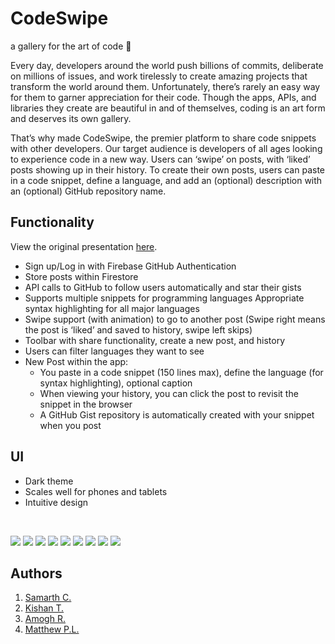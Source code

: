 # CodeSwipe
a gallery for the art of code 💞

Every day, developers around the world push billions of commits, deliberate on millions of issues, and work tirelessly to create amazing projects that transform the world around them. Unfortunately, there’s rarely an easy way for them to garner appreciation for their code. Though the apps, APIs, and libraries they create are beautiful in and of themselves, coding is an art form and deserves its own gallery.

That’s why made CodeSwipe, the premier platform to share code snippets with other developers. Our target audience is developers of all ages looking to experience code in a new way. Users can ‘swipe’ on posts, with ‘liked’ posts showing up in their history. To create their own posts, users can paste in a code snippet, define a language, and add an (optional) description with an (optional) GitHub repository name.

## Functionality
View the original presentation [here](https://docs.google.com/presentation/d/1hbRp2vDYWBegtlSsMT9lSRWWYzY8sU5DWmXpRK2TjsQ/edit?usp=sharing).
- Sign up/Log in with Firebase GitHub Authentication
- Store posts within Firestore
- API calls to GitHub to follow users automatically and star their gists
- Supports multiple snippets for programming languages Appropriate syntax highlighting for all major languages
- Swipe support (with animation) to go to another post (Swipe right means the post is ‘liked’ and saved to history, swipe left skips)
- Toolbar with share functionality, create a new post, and history
- Users can filter languages they want to see
- New Post within the app:
    - You paste in a code snippet (150 lines max), define the language (for syntax highlighting), optional caption
    - When viewing your history, you can click the post to revisit the snippet in the browser
    - A GitHub Gist repository is automatically created with your snippet when you post

## UI
- Dark theme
- Scales well for phones and tablets
- Intuitive design

<br>

![](images/CodeSwipeAuthPhone.png)
![](images/CodeSwipeAuthTablet.png)
![](images/CodeSwipePhone.png)
![](images/CodeSwipeTablet.png)
![](images/CodeSwipeSwipe.png)
![](images/CodeSwipeCreate.png)
![](images/CodeSwipeLang.png)
![](images/CodeSwipeShare.png)
![](images/CodeSwipeFilter.png)

## Authors
1. [Samarth C.](https://github.com/http-samc)
2. [Kishan T.](https://github.com/KishanTeeka)
3. [Amogh R.](https://github.com/booghaa)
4. [Matthew P.L.](https://github.com/bilbaothanos6)